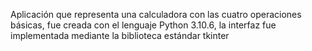 Aplicación que representa una calculadora con las cuatro operaciones básicas, fue creada con el lenguaje Python 3.10.6, la interfaz fue implementada mediante la biblioteca estándar tkinter
